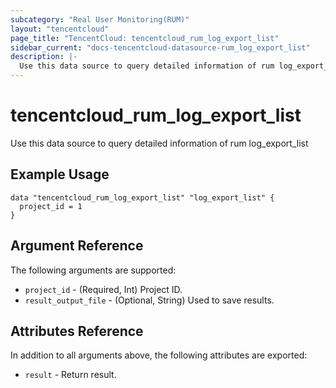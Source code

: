 ```yaml
---
subcategory: "Real User Monitoring(RUM)"
layout: "tencentcloud"
page_title: "TencentCloud: tencentcloud_rum_log_export_list"
sidebar_current: "docs-tencentcloud-datasource-rum_log_export_list"
description: |-
  Use this data source to query detailed information of rum log_export_list
---
```


# tencentcloud_rum_log_export_list

Use this data source to query detailed information of rum log_export_list

## Example Usage

```hcl
data "tencentcloud_rum_log_export_list" "log_export_list" {
  project_id = 1
}
```

## Argument Reference

The following arguments are supported:

* `project_id` - (Required, Int) Project ID.
* `result_output_file` - (Optional, String) Used to save results.

## Attributes Reference

In addition to all arguments above, the following attributes are exported:

* `result` - Return result.


